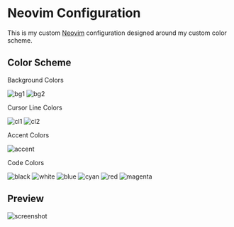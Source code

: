 # Neovim Configuration

This is my custom [Neovim] configuration designed around my custom color scheme.

## Color Scheme

Background Colors

![bg1](https://placehold.co/100x50/050503/ffffff?text=050503)
![bg2](https://placehold.co/100x50/1d1f1d/ffffff?text=1d1f1d)

Cursor Line Colors

![cl1](https://placehold.co/100x50/1d1e1d/ffffff?text=1d1e1d)
![cl2](https://placehold.co/100x50/4f4d2c/ffffff?text=4f4d2c)

Accent Colors

![accent](https://placehold.co/100x50/646861/ffffff?text=646861)

Code Colors

![black](https://placehold.co/100x50/52595f/ffffff?text=52595f)
![white](https://placehold.co/100x50/afafaf/ffffff?text=afafaf)
![blue](https://placehold.co/100x50/3b80a8/ffffff?text=3b80a8)
![cyan](https://placehold.co/100x50/648d96/ffffff?text=648d96)
![red](https://placehold.co/100x50/969564/ffffff?text=969564)
![magenta](https://placehold.co/100x50/967f64/ffffff?text=967f64)

## Preview

![screenshot](https://github.com/user-attachments/assets/20debc45-d26a-46e0-a4c9-b034676fc3d8)

[neovim]: https://github.com/neovim/neovim
